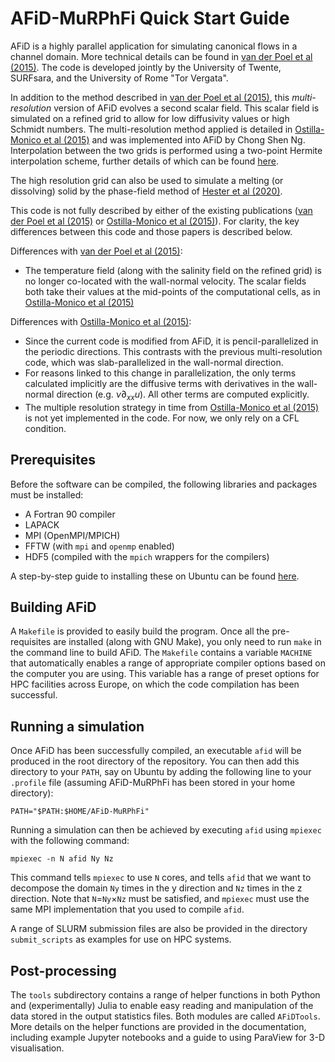 # AFiD-MuRPhFi Quick Start Guide

AFiD is a highly parallel application for simulating canonical flows in a channel domain.
More technical details can be found in [van der Poel et al (2015)](https://doi.org/10.1016/j.compfluid.2015.04.007).
The code is developed jointly by the University of Twente, SURFsara, and the University of Rome "Tor Vergata".

In addition to the method described in [van der Poel et al (2015)](https://doi.org/10.1016/j.compfluid.2015.04.007), this _multi-resolution_ version of AFiD evolves a second scalar field.
This scalar field is simulated on a refined grid to allow for low diffusivity values or high Schmidt numbers.
The multi-resolution method applied is detailed in [Ostilla-Monico et al (2015)](https://doi.org/10.1016/j.jcp.2015.08.031) and was implemented into AFiD by Chong Shen Ng.
Interpolation between the two grids is performed using a two-point Hermite interpolation scheme, further details of which can be found [here](interpolation.md).

The high resolution grid can also be used to simulate a melting (or dissolving) solid by the phase-field method of [Hester et al (2020)](https://doi.org/10.1098/rspa.2020.0508).

This code is not fully described by either of the existing publications ([van der Poel et al (2015)](https://doi.org/10.1016/j.compfluid.2015.04.007) or [Ostilla-Monico et al (2015)](https://doi.org/10.1016/j.jcp.2015.08.031)).
For clarity, the key differences between this code and those papers is described below.

Differences with [van der Poel et al (2015)](https://doi.org/10.1016/j.compfluid.2015.04.007):

- The temperature field (along with the salinity field on the refined grid) is no longer co-located with the wall-normal velocity. The scalar fields both take their values at the mid-points of the computational cells, as in [Ostilla-Monico et al (2015)](https://doi.org/10.1016/j.jcp.2015.08.031)

Differences with [Ostilla-Monico et al (2015)](https://doi.org/10.1016/j.jcp.2015.08.031):

- Since the current code is modified from AFiD, it is pencil-parallelized in the periodic directions. This contrasts with the previous multi-resolution code, which was slab-parallelized in the wall-normal direction.
- For reasons linked to this change in parallelization, the only terms calculated implicitly are the diffusive terms with derivatives in the wall-normal direction (e.g. $`\nu \partial_{xx}u`$). All other terms are computed explicitly.
- The multiple resolution strategy in time from [Ostilla-Monico et al (2015)](https://doi.org/10.1016/j.jcp.2015.08.031) is not yet implemented in the code. For now, we only rely on a CFL condition.

## Prerequisites
Before the software can be compiled, the following libraries and packages must be installed:

- A Fortran 90 compiler
- LAPACK
- MPI (OpenMPI/MPICH)
- FFTW (with `mpi` and `openmp` enabled)
- HDF5 (compiled with the `mpich` wrappers for the compilers)

A step-by-step guide to installing these on Ubuntu can be found [here](prerequisites.md).

## Building AFiD

A `Makefile` is provided to easily build the program.
Once all the pre-requisites are installed (along with GNU Make), you only need to run `make` in the command line to build AFiD.
The `Makefile` contains a variable `MACHINE` that automatically enables a range of appropriate compiler options based on the computer you are using.
This variable has a range of preset options for HPC facilities across Europe, on which the code compilation has been successful.

## Running a simulation
Once AFiD has been successfully compiled, an executable `afid` will be produced in the root directory of the repository.
You can then add this directory to your `PATH`, say on Ubuntu by adding the following line to your `.profile` file (assuming AFiD-MuRPhFi has been stored in your home directory):
```
PATH="$PATH:$HOME/AFiD-MuRPhFi"
```
Running a simulation can then be achieved by executing `afid` using `mpiexec` with the following command:
```
mpiexec -n N afid Ny Nz
```
This command tells `mpiexec` to use `N` cores, and tells `afid` that we want to decompose the domain `Ny` times in the y direction and `Nz` times in the z direction.
Note that `N`=`Ny`×`Nz` must be satisfied, and `mpiexec` must use the same MPI implementation that you used to compile `afid`.

A range of SLURM submission files are also be provided in the directory `submit_scripts` as examples for use on HPC systems.

## Post-processing

The `tools` subdirectory contains a range of helper functions in both Python and (experimentally) Julia to enable easy reading and manipulation of the data stored in the output statistics files.
Both modules are called `AFiDTools`.
More details on the helper functions are provided in the documentation, including example Jupyter notebooks and a guide to using ParaView for 3-D visualisation.